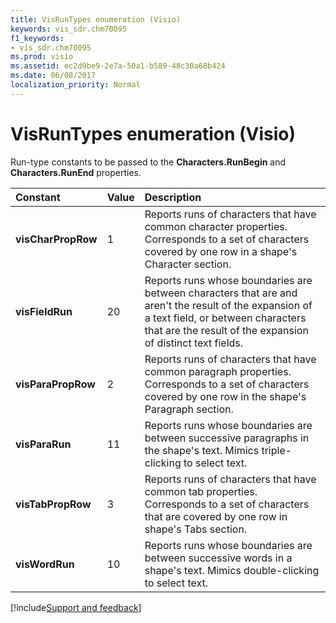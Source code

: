 ```yaml
---
title: VisRunTypes enumeration (Visio)
keywords: vis_sdr.chm70095
f1_keywords:
- vis_sdr.chm70095
ms.prod: visio
ms.assetid: ec2d9be9-2e7a-50a1-b589-48c30a68b424
ms.date: 06/08/2017
localization_priority: Normal
---
```



# VisRunTypes enumeration (Visio)

Run-type constants to be passed to the  **Characters.RunBegin** and **Characters.RunEnd** properties.



|Constant|Value|Description|
|:-----|:-----|:-----|
| **visCharPropRow**|1|Reports runs of characters that have common character properties. Corresponds to a set of characters covered by one row in a shape's Character section.|
| **visFieldRun**|20|Reports runs whose boundaries are between characters that are and aren't the result of the expansion of a text field, or between characters that are the result of the expansion of distinct text fields.|
| **visParaPropRow**|2|Reports runs of characters that have common paragraph properties. Corresponds to a set of characters covered by one row in the shape's Paragraph section.|
| **visParaRun**|11|Reports runs whose boundaries are between successive paragraphs in the shape's text. Mimics triple-clicking to select text.|
| **visTabPropRow**|3|Reports runs of characters that have common tab properties. Corresponds to a set of characters that are covered by one row in shape's Tabs section.|
| **visWordRun**|10|Reports runs whose boundaries are between successive words in a shape's text. Mimics double-clicking to select text.|

[!include[Support and feedback](~/includes/feedback-boilerplate.md)]